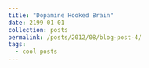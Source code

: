 ```yaml
---
title: "Dopamine Hooked Brain"
date: 2199-01-01
collection: posts
permalink: /posts/2012/08/blog-post-4/
tags:
  - cool posts
---
```

